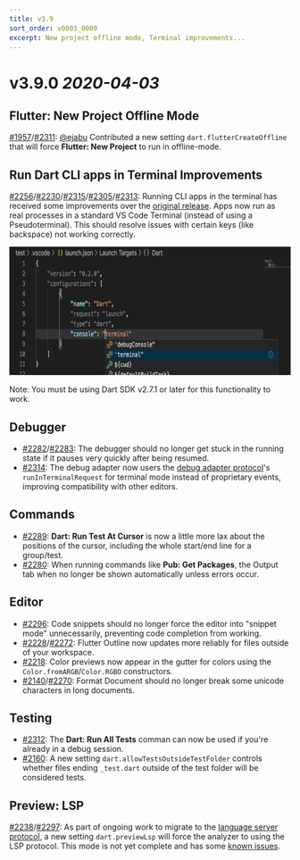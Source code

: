```yaml
---
title: v3.9
sort_order: v0003_0009
excerpt: New project offline mode, Terminal improvements...
---
```


# v3.9.0 *2020-04-03*

## Flutter: New Project Offline Mode

[#1957](https://github.com/Dart-Code/Dart-Code/issues/1957)/[#2311](https://github.com/Dart-Code/Dart-Code/issues/2311): [@ejabu](https://github.com/ejabu) Contributed a new setting `dart.flutterCreateOffline` that will force **Flutter: New Project** to run in offline-mode.

## Run Dart CLI apps in Terminal Improvements

[#2256](https://github.com/Dart-Code/Dart-Code/issues/2256)/[#2230](https://github.com/Dart-Code/Dart-Code/issues/2230)/[#2315](https://github.com/Dart-Code/Dart-Code/issues/2315)/[#2305](https://github.com/Dart-Code/Dart-Code/issues/2305)/[#2313](https://github.com/Dart-Code/Dart-Code/issues/2313): Running CLI apps in the terminal has received some improvements over the [original release](/releases/v3-7/#run-dart-cli-apps-in-terminal). Apps now run as real processes in a standard VS Code Terminal (instead of using a Pseudoterminal). This should resolve issues with certain keys (like backspace) not working correctly.

<img src="/images/release_notes/v3.7/debug_in_terminal_config.png" width="700" height="230" />

Note: You must be using Dart SDK v2.7.1 or later for this functionality to work.

## Debugger

- [#2282](https://github.com/Dart-Code/Dart-Code/issues/2282)/[#2283](https://github.com/Dart-Code/Dart-Code/issues/2283): The debugger should no longer get stuck in the running state if it pauses very quickly after being resumed.
- [#2314](https://github.com/Dart-Code/Dart-Code/issues/2314): The debug adapter now users the [debug adapter protocol](https://microsoft.github.io/debug-adapter-protocol/specification)'s `runInTerminalRequest` for terminal mode instead of proprietary events, improving compatibility with other editors.

## Commands

- [#2289](https://github.com/Dart-Code/Dart-Code/issues/2289): **Dart: Run Test At Cursor** is now a little more lax about the positions of the cursor, including the whole start/end line for a group/test.
- [#2280](https://github.com/Dart-Code/Dart-Code/issues/2280): When running commands like **Pub: Get Packages**, the Output tab when no longer be shown automatically unless errors occur.

## Editor

- [#2296](https://github.com/Dart-Code/Dart-Code/issues/2296): Code snippets should no longer force the editor into "snippet mode" unnecessarily, preventing code completion from working.
- [#2228](https://github.com/Dart-Code/Dart-Code/issues/2228)/[#2272](https://github.com/Dart-Code/Dart-Code/issues/2272): Flutter Outline now updates more reliably for files outside of your workspace.
- [#2218](https://github.com/Dart-Code/Dart-Code/issues/2218): Color previews now appear in the gutter for colors using the `Color.fromARGB`/`Color.RGBO` constructors.
- [#2140](https://github.com/Dart-Code/Dart-Code/issues/2140)/[#2270](https://github.com/Dart-Code/Dart-Code/issues/2270): Format Document should no longer break some unicode characters in long documents.

## Testing

- [#2312](https://github.com/Dart-Code/Dart-Code/issues/2312): The **Dart: Run All Tests** comman can now be used if you're already in a debug session.
- [#2160](https://github.com/Dart-Code/Dart-Code/issues/2160): A new setting `dart.allowTestsOutsideTestFolder` controls whether files ending `_test.dart` outside of the test folder will be considered tests.

## Preview: LSP

[#2238](https://github.com/Dart-Code/Dart-Code/issues/2238)/[#2297](https://github.com/Dart-Code/Dart-Code/issues/2297): As part of ongoing work to migrate to the [language server protocol](https://microsoft.github.io/language-server-protocol/), a new setting `dart.previewLsp` will force the analyzer to using the LSP protocol. This mode is not yet complete and has some [known issues](https://github.com/Dart-Code/Dart-Code/issues/2286).
